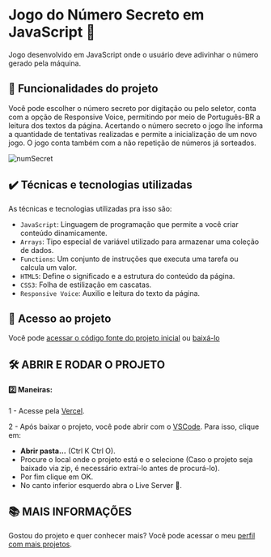 # Jogo do Número Secreto em JavaScript 🔢
Jogo desenvolvido em JavaScript onde o usuário deve adivinhar o número gerado pela máquina.

## 🔨 Funcionalidades do projeto
Você pode escolher o número secreto por digitação ou pelo seletor, conta com a opção de Responsive Voice, permitindo por meio de Português-BR a leitura dos textos da página.
Acertando o número secreto o jogo lhe informa a quantidade de tentativas realizadas e permite a inicialização de um novo jogo.
O jogo conta também com a não repetição de números já sorteados.

![numSecret](https://github.com/MykeStan/Jogo-Numero-Secreto-JS/assets/127412518/ec5a1dde-80a7-4d19-b784-280d46687f58)

## ✔️ Técnicas e tecnologias utilizadas

As técnicas e tecnologias utilizadas pra isso são:

- `JavaScript`: Linguagem de programação que permite a você criar conteúdo dinamicamente.
- `Arrays`: Tipo especial de variável utilizado para armazenar uma coleção de dados.
- `Functions`: Um conjunto de instruções que executa uma tarefa ou calcula um valor.
- `HTML5`: Define o significado e a estrutura do conteúdo da página.
- `CSS3`: Folha de estilização em cascatas.
- `Responsive Voice`: Auxilio e leitura do texto da página.

## 📁 Acesso ao projeto

Você pode [acessar o código fonte do projeto inicial](https://github.com/MykeStan/Jogo-Numero-Secreto-JS.git) ou [baixá-lo](https://codeload.github.com/MykeStan/Jogo-Numero-Secreto-JS/zip/refs/heads/main)
## 🛠️ ABRIR E RODAR O PROJETO
####  2️⃣ Maneiras:
1 - Acesse pela [Vercel](https://jogo-numero-secreto-js-eight.vercel.app/).

2 - Após baixar o projeto, você pode abrir com o [VSCode](https://code.visualstudio.com/). Para isso, clique em:

- **Abrir pasta...** (Ctrl K Ctrl O).
- Procure o local onde o projeto está e o selecione (Caso o projeto seja baixado via zip, é necessário extraí-lo antes de procurá-lo).
- Por fim clique em OK.
- No canto inferior esquerdo abra o Live Server 📡.

## 📚 MAIS INFORMAÇÕES

Gostou do projeto e quer conhecer mais? Você pode acessar o meu [perfil com mais projetos](https://github.com/MykeStan).
